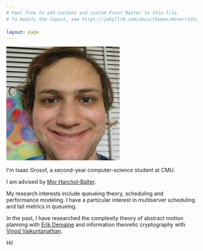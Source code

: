```yaml
---
# Feel free to add content and custom Front Matter to this file.
# To modify the layout, see https://jekyllrb.com/docs/themes/#overriding-theme-defaults

layout: page
---
```

![Isaac Grosof's portrait](/assets/portrait-small.jpg)

I'm Isaac Grosof, a second-year computer-science student at CMU.

I am advised by [Mor Harchol-Balter](https://www.cs.cmu.edu/~harchol/).

My research interests include queueing theory, scheduling and performance modeling. I have a particular interest in multiserver scheduling and tail metrics in queueing.

In the past,
I have researched the complexity theory of abstract motion planning with [Erik Demaine](http://erikdemaine.org/)
and information theoretic cryptography with [Vinod Vaikuntanathan](https://people.csail.mit.edu/vinodv/).

Hi!
